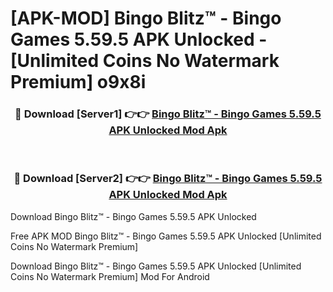 # [APK-MOD] Bingo Blitz™️ - Bingo Games 5.59.5 APK Unlocked - [Unlimited Coins No Watermark Premium] o9x8i



<div align="center">
<h3>🔴 Download [Server1] 👉👉 <a href="https://momento.my/?title=Bingo_Blitz™️_-_Bingo_Games_5.59.5_APK_Unlocked">Bingo Blitz™️ - Bingo Games 5.59.5 APK Unlocked Mod Apk</a></h3><br>

<h3>🔴 Download [Server2] 👉👉 <a href="https://momento.my/?title=Bingo_Blitz™️_-_Bingo_Games_5.59.5_APK_Unlocked">Bingo Blitz™️ - Bingo Games 5.59.5 APK Unlocked Mod Apk</a></h3>
</div>



Download Bingo Blitz™️ - Bingo Games 5.59.5 APK Unlocked 

Free APK MOD Bingo Blitz™️ - Bingo Games 5.59.5 APK Unlocked [Unlimited Coins No Watermark Premium]

Download Bingo Blitz™️ - Bingo Games 5.59.5 APK Unlocked [Unlimited Coins No Watermark Premium] Mod For Android
